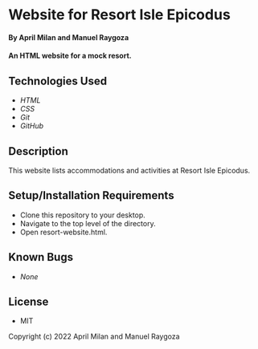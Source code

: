 # Website for Resort Isle Epicodus
#### By April Milan and Manuel Raygoza
#### An HTML website for a mock resort. 

## Technologies Used

* _HTML_
* _CSS_
* _Git_
* _GitHub_

## Description

This website lists accommodations and activities at Resort Isle Epicodus.

## Setup/Installation Requirements

* Clone this repository to your desktop. 
* Navigate to the top level of the directory.
* Open resort-website.html.  

## Known Bugs

* _None_

## License

* MIT

Copyright (c) 2022 April Milan and Manuel Raygoza
